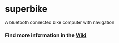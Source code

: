 # superbike
A bluetooth connected bike computer with navigation

### Find more information in the [Wiki](https://github.com/superjojo140/superbike/wiki)
